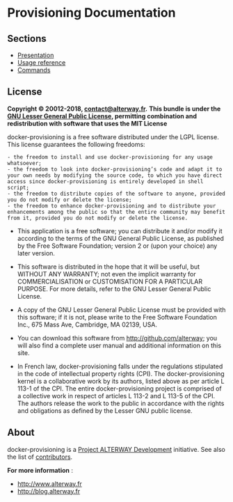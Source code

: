 Provisioning Documentation
==========================

Sections
--------

* [Presentation](Resources/doc/presentation.md)
* [Usage reference](Resources/doc/usage_reference.md)
* [Commands](Resources/doc/commands.md)

License
-------

**Copyright © 20012-2018, contact@alterway.fr.**
**This bundle is under the [GNU Lesser General Public License](LICENSE), permitting combination and redistribution with software that uses the MIT License**

docker-provisioning is a free software distributed under the LGPL license. This license guarantees the following freedoms:

```
- the freedom to install and use docker-provisioning for any usage whatsoever;
- the freedom to look into docker-provisioning’s code and adapt it to your own needs by modifying the source code, to which you have direct access since docker-provisioning is entirely developed in shell script;
- the freedom to distribute copies of the software to anyone, provided you do not modify or delete the license;
- the freedom to enhance docker-provisioning and to distribute your enhancements among the public so that the entire community may benefit from it, provided you do not modify or delete the license.
```

- This application is a free software; you can distribute it and/or modify it according to the terms of the GNU General Public License, as published by the Free Software Foundation; version 2 or (upon your choice) any later version.

- This software is distributed in the hope that it will be useful, but WITHOUT ANY WARRANTY; not even the implicit warranty for COMMERCIALISATION or CUSTOMISATION FOR A PARTICULAR PURPOSE. For more details, refer to the GNU Lesser General Public License.

- A copy of the GNU Lesser General Public License must be provided with this software; if it is not, please write to the Free Software Foundation Inc., 675 Mass Ave, Cambridge, MA 02139, USA.

- You can download this software from http://github.com/alterway; you will also find a complete user manual and additional information on this site.

- In French law, docker-provisioning falls under the regulations stipulated in the code of intellectual property rights (CPI). The docker-provisioning kernel is a collaborative work by its authors, listed above as per article L 113-1 of the CPI. The entire docker-provisioning project is comprised of a collective work in respect of articles L 113-2 and L 113-5 of the CPI. The authors release the work to the public in accordance with the rights and obligations as defined by the Lesser GNU public license.


About
-----

docker-provisioning is a [Project ALTERWAY Development](https://github.com/alterway) initiative.
See also the list of [contributors](https://github.com/orgs/alterway/people).

**For more information** :
* http://www.alterway.fr
* http://blog.alterway.fr